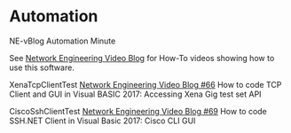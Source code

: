 # Automation
NE-vBlog Automation Minute

See <a href="https://www.youtube.com/c/NetworkEngineeringVideoBlog">Network Engineering Video Blog</a> for How-To videos showing how to use this software.

XenaTcpClientTest <a href="https://youtu.be/Jft1-d-W7S4">Network Engineering Video Blog #66</a> How to code TCP Client and GUI in Visual BASIC 2017: Accessing Xena Gig test set API

CiscoSshClientTest <a href="https://youtu.be/Uuo8NnByIF4">Network Engineering Video Blog #69</a> How to code SSH.NET Client in Visual Basic 2017: Cisco CLI GUI
